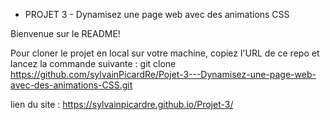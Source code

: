 * PROJET 3 - Dynamisez une page web avec des animations CSS

Bienvenue sur le README!

Pour cloner le projet en local sur votre machine, copiez l'URL de ce repo et lancez la commande suivante : 
git clone https://github.com/sylvainPicardRe/Pojet-3---Dynamisez-une-page-web-avec-des-animations-CSS.git

lien du site : https://sylvainpicardre.github.io/Projet-3/